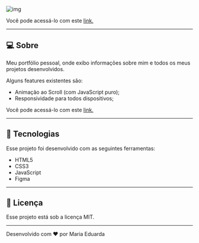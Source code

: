 ![img](https://d-araujof.github.io/Portifolio/img/projetos/portifolio.png)

Você pode acessá-lo com este [link.](https://d-araujof.github.io/Portifolio/)

---

## **💻 Sobre**

Meu portfólio pessoal, onde exibo informações sobre mim e todos os meus projetos desenvolvidos.

Alguns features existentes são:

- Animação ao Scroll (com JavaScript puro);
- Responsividade para todos dispositivos;

Você pode acessá-lo com este [link.](https://d-araujof.github.io/Portifolio/)

---

## **🚀 Tecnologias**

Esse projeto foi desenvolvido com as seguintes ferramentas:

- HTML5
- CSS3
- JavaScript
- Figma

---

## **📝 Licença**

Esse projeto está sob a licença MIT.

---

Desenvolvido com ❤️ por Maria Eduarda
